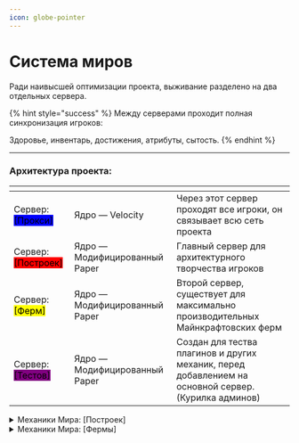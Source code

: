 ```yaml
---
icon: globe-pointer
---
```


# Система миров

Ради наивысшей оптимизации проекта, выживание разделено на два отдельных сервера.

{% hint style="success" %}
Между серверами проходит полная синхронизация игроков:

Здоровье, инвентарь, достижения, атрибуты, сытость.
{% endhint %}

***

### Архитектура проекта:

<table data-view="cards"><thead><tr><th></th><th></th><th></th></tr></thead><tbody><tr><td>Сервер: <mark style="background-color:blue;">[Прокси]</mark></td><td>Ядро — Velocity</td><td>Через этот сервер проходят все игроки, он связывает всю сеть проекта</td></tr><tr><td>Сервер: <mark style="background-color:red;">[Построек]</mark></td><td>Ядро — Модифицированный Paper</td><td>Главный сервер для архитектурного творчества игроков</td></tr><tr><td>Сервер: <mark style="background-color:yellow;">[Ферм]</mark></td><td>Ядро — Модифицированный Paper</td><td>Второй сервер, существует для максимально производительных Майнкрафтовских ферм</td></tr><tr><td>Сервер: <mark style="background-color:purple;">[Тестов]</mark></td><td>Ядро — Модифицированный Paper</td><td>Создан для тества плагинов и других механик, перед добавлением на основной сервер. (Курилка админов)</td></tr></tbody></table>

<details>

<summary>Механики Мира: [Построек]</summary>

* Спавн рейт мобов сильно уменьшен
* Фантомы отключены
* У жителей отключен ИИ
* Прорисовка 15 чанков
* Симуляция 5 чанков
* Происходит очистко ентити, расположеных слишком близко

</details>

<details>

<summary>Механики Мира: [Фермы]</summary>

* Спавн рейт мобов увеличен
* Фантомы включены
* Прорисовка 10 чанков
* Симуляция 15 чанков

</details>
